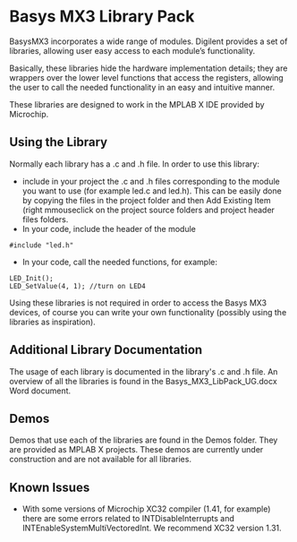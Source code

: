 # Basys MX3 Library Pack

BasysMX3 incorporates a wide range of modules. Digilent provides a set of libraries, allowing user 
easy access to each module’s functionality.

Basically, these libraries hide the hardware implementation details; they are wrappers over the 
lower level functions that access the registers, allowing the user to call the needed functionality 
in an easy and intuitive manner.

These libraries are designed to work in the MPLAB X IDE provided by Microchip.

## Using the Library

Normally each library has a .c and .h file. In order to use this library:

* include in your project the .c and .h files corresponding to the module you want to use (for 
 example led.c and led.h). This can be easily done by copying the files in the project folder and 
 then Add Existing Item (right mmouseclick on the project source folders and  project header files folders.
* In your code, include the header of the module
 
~~~~
#include "led.h"
~~~~

* In your code, call the needed functions, for example:

~~~~
LED_Init();  
LED_SetValue(4, 1); //turn on LED4
~~~~

Using these libraries is not required in order to access the Basys MX3 devices, of course you can write your own functionality (possibly using the libraries as inspiration).

## Additional Library Documentation

The usage of each library is documented in the library's .c and .h file. An overview of all the libraries is found in the Basys_MX3_LibPack_UG.docx Word document.

## Demos

Demos that use each of the libraries are found in the Demos folder. They are provided as MPLAB X projects. These demos are currently under construction and are not available for all libraries.

## Known Issues

* With some versions of Microchip XC32 compiler (1.41, for example) there are some errors related to INTDisableInterrupts and INTEnableSystemMultiVectoredInt. We recommend XC32 version 1.31. 







